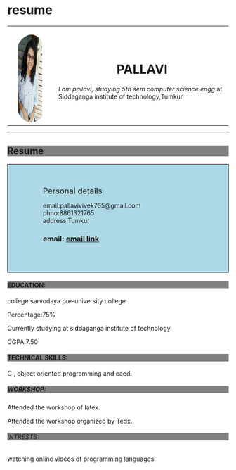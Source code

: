 # resume
<html>
<head>
<style>
body {
  background-image: url("gh.png");
}
</style>
<title>My Personal Website</title>
</head>
<link rel="stylesheet" href="https://maxcdn.bootstrapcdn.com/bootstrap/3.3.7/css/bootstrap.min.css">
</head>
<body class="container">


<style>
img {
  border-radius: 60%;
}
</style>

<body>
<table cellspacing="20">
 <tr>
   <td>
	<br>
        <img src="pallavi.jpg" alt="images/pallavi.jpg" height="200" width="200">


   </td>
   <td>




<h1 align="center">  PALLAVI  </h1>
<p><em>I am pallavi, studying 5th sem computer science engg </em>at Siddaganga institute of technology,Tumkur</p>
</td>
</tr>
</table>


<hr>
<style>
div{
	border:1px solid black;
	background-color:lightblue;
	padding-top:50px;
	padding-right:30px;
	padding-bottom:50px;
	padding-left:80px}

</style>

<h2 style="background-color:gray">Resume</h2>
<div><font size="4">Personal details</font>
<p>              email:pallavivivek765@gmail.com<br>phno:8861321765<br>address:Tumkur</p><i class="glyphicon glyphicon-envelope" style="font-size:48px;color:red"></i>
<h3>             email: <a href="mailto:pallavivivek765@gmail.com">email link</a></h3></div>
<h4 style="background-color:gray">EDUCATION:</h4>

<p >college:sarvodaya pre-university college</p>
<p>Percentage:75%</p>
<p>Currently studying at siddaganga institute of technology</p>
<p>CGPA:7.50</p>


<h4 style="background-color:gray"> TECHNICAL SKILLS:</h4>
<p> C , object oriented programming and caed. </p>

<h5 style="background-color:gray">WORKSHOP:</h5>
<p>           Attended the workshop of latex. </p>
<p>           Attended the workshop organized by Tedx. </p>

<h6 style="background-color:gray">INTRESTS:</h6>
<p>           watching online videos of programming languages.</p>
<style>
html { 
  background: url("github.jpg");
}
  background-repeat:no-repeat center fixed; 
  background-size: cover;
}

body { 
  color: white; 
}
</style>


<meta name="viewport" content="width=device-width, initial-scale=1">
<link rel="stylesheet" href="https://maxcdn.bootstrapcdn.com/bootstrap/3.3.7/css/bootstrap.min.css">

<body class="container">



<i class="glyphicon glyphicon-cloud" style="font-size:24px;"></i>
<i class="glyphicon glyphicon-cloud" style="font-size:36px;"></i>
<i class="glyphicon glyphicon-cloud" style="font-size:48px;color:red;"></i>
<i class="glyphicon glyphicon-cloud" style="font-size:60px;color:red;"></i>





